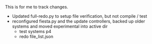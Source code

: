 This is for me to track changes.

- Updated full-redo.py to setup file verification, but not compile / test
- reconfigured fiesta.py and the update controllers, backed up older systems and moved experimental into active dir
  - test systems p4
  - redo file_list.json